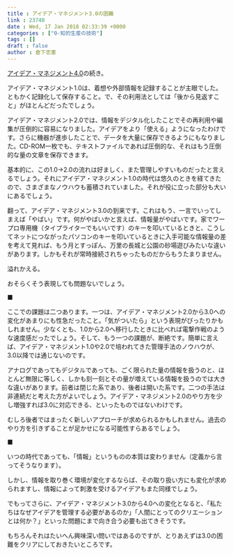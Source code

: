 ```yaml
---
title : アイデア・マネジメント3.0の困難
link : 23740
date : Wed, 17 Jan 2018 02:33:39 +0000
categories : ["0-知的生産の技術"]
tags : []
draft : false
author : 倉下忠憲
---
```


<a href="https://rashita.net/blog/?p=23736" title="アイデア・マネジメント4.0 – R-style">アイデア・マネジメント4.0</a>の続き。

アイデア・マネジメント1.0は、着想や外部情報を記録することが主眼でした。ともかく記録化して保存すること。で、その利用法としては「後から見返すこと」がほとんどだったでしょう。

アイデア・マネジメント2.0では、情報をデジタル化したことでその再利用や編集が圧倒的に容易になりました。アイデアをより「使える」ようになったわけです。さらに機器が進歩したことで、データを大量に保存できるようにもなりました。CD-ROM一枚でも、テキストファイルであれば圧倒的な、それはもう圧倒的な量の文章を保存できます。

基本的に、この1.0→2.0の流れは好ましく、また管理しやすいものだったと言えるでしょう。それにアイデア・マネジメント1.0の時代は悠久のときを経てきたので、さまざまなノウハウも蓄積されていました。それが役に立った部分も大いにあるでしょう。

翻って、アイデア・マネジメント3.0の到来です。これはもう、一言でいってしまえば「やばい」です。何がやばいかと言えば、情報量がやばいです。家でワープロ専用機（タイプライターでもいいです）のキーを叩いているときと、こうしてネットにつながったパソコンのキーを叩いているときに入手可能な情報量の差を考えて見れば、もう月とすっぽん、万里の長城と公園の砂場遊びみたいな違いがあります。しかもそれが常時接続されちゃったものだからもうたまりません。

溢れかえる。

おそらくそう表現しても問題ないでしょう。

■

ここでの課題は二つあります。一つは、アイデア・マネジメント2.0から3.0への変化があまりにも性急だったこと。「気がついたら」という表現がぴったりかもしれません。少なくとも、1.0から2.0へ移行したときに比べれば電撃作戦のような速度感だったでしょう。そして、もう一つの課題が、断絶です。簡単に言えば、アイデア・マネジメント1.0や2.0で培われてきた管理手法のノウハウが、3.0以降では通じないのです。

アナログであってもデジタルであっても、ごく限られた量の情報を扱うのと、ほとんど無限に等しく、しかも刻一刻とその量が増えている情報を扱うのでは大きな違いがあります。前者は閉じた系であり、後者は開いた系です。二つの手法は非連続だと考えた方がよいでしょう。アイデア・マネジメント2.0のやり方を少し増強すれば3.0に対応できる、といったものではないわけです。

むしろ後者ではまったく新しいアプローチが求められるかもしれません。過去のやり方を引きずることが足かせになる可能性すらあるでしょう。

■

いつの時代であっても、「情報」というものの本質は変わりません（定義から言ってそうなります）。

しかし、情報を取り巻く環境が変化するならば、その取り扱い方にも変化が求められますし、情報によって刺激を受けるアイデアもまた同様でしょう。

でもってさらに、アイデア・マネジメント3.0から4.0への変化となると、「私たちはなぜアイデアを管理する必要があるのか」「人間にとってのクリエーションとは何か？」といった問題にまで向き合う必要も出てきそうです。

もちろんそれはたいへん興味深い問いではあるのですが、とりあえずは3.0の困難をクリアにしておきたいところです。




